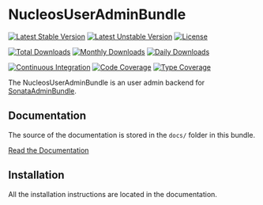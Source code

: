 NucleosUserAdminBundle
====================

[![Latest Stable Version](https://poser.pugx.org/nucleos/user-admin-bundle/v/stable)](https://packagist.org/packages/nucleos/user-admin-bundle)
[![Latest Unstable Version](https://poser.pugx.org/nucleos/user-admin-bundle/v/unstable)](https://packagist.org/packages/nucleos/user-admin-bundle)
[![License](https://poser.pugx.org/nucleos/user-admin-bundle/license)](LICENSE.md)

[![Total Downloads](https://poser.pugx.org/nucleos/user-admin-bundle/downloads)](https://packagist.org/packages/nucleos/user-admin-bundle)
[![Monthly Downloads](https://poser.pugx.org/nucleos/user-admin-bundle/d/monthly)](https://packagist.org/packages/nucleos/user-admin-bundle)
[![Daily Downloads](https://poser.pugx.org/nucleos/user-admin-bundle/d/daily)](https://packagist.org/packages/nucleos/user-admin-bundle)

[![Continuous Integration](https://github.com/nucleos/NucleosUserAdminBundle/workflows/Continuous%20Integration/badge.svg)](https://github.com/nucleos/NucleosUserAdminBundle/actions)
[![Code Coverage](https://codecov.io/gh/nucleos/NucleosUserAdminBundle/branch/main/graph/badge.svg)](https://codecov.io/gh/nucleos/NucleosUserAdminBundle)
[![Type Coverage](https://shepherd.dev/github/nucleos/NucleosUserAdminBundle/coverage.svg)](https://shepherd.dev/github/nucleos/NucleosUserAdminBundle)

The NucleosUserAdminBundle is an user admin backend for [SonataAdminBundle](https://github.com/sonata-project/SonataAdminBundle).

Documentation
-------------

The source of the documentation is stored in the `docs/` folder
in this bundle.

[Read the Documentation](https://docs.nucleos.rocks/projects/user-admin-bundle/)

Installation
------------

All the installation instructions are located in the documentation.

